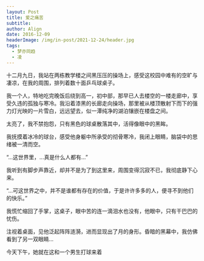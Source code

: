 ```yaml
---
layout: Post
title: 爱之痛苦
subtitle: 
author: Align
date: 2016-12-09
headerImage: /img/in-post/2021-12-24/header.jpg
tags:
  - 梦亦同趋
  - 凌
---
```


十二月九日，我站在两栋教学楼之间黑压压的操场上，感受这校园中难有的空旷与凄凉，在我的周围，排列着数十面乒乓球桌子。

我一个人，特地吃完晚饭后绕到高一，初中部，那早已人去楼空的一楼走廊中，享受久违的孤独与寒冷。我沿着漆黑的长廊走向操场，那里被从楼顶散射下而下的强力灯光映的一片雪白，远远望去，似一潭纯净的湖泊镶嵌在楼盘之间。

太亮了，我不禁抱怨，只有黑色的球桌散落其中，活得像眼中的黑眸。

我抚摸着冰冷的球台，感受他身躯中所承受的彻骨寒冷，我闭上眼睛，脑袋中的思绪被一清而空。

“...这世界里，...真是什么人都有...”

我听到有脚步声靠近，却并不是为了到这里来，周围变得沉寂不已，我彻底静下心来。

“...可这世界之中，并不是谁都有存在的价值，于是许许多多的人，便寻不到他们的快乐。”

我慌忙缩回了手掌，这桌子，眼中苦的连一滴泪水也没有，他眼中，只有干巴巴的忧伤。

注视着桌面，见他泛起阵阵涟漪，进而显现出了月的身形。昏暗的黑幕中，我仿佛看到了另一双眼睛...

今天下午，她就在这和一个男生打球来着
